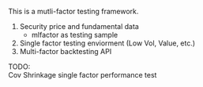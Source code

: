 This is a mutli-factor testing framework.

1. Security price and fundamental data  
   * mlfactor as testing sample
3. Single factor testing enviorment (Low Vol, Value, etc.)  
4. Multi-factor backtesting API  

TODO:  
Cov Shrinkage
single factor performance test
